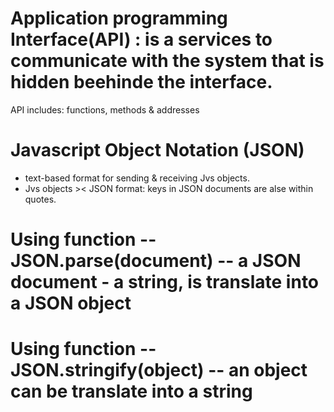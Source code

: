 # Application programming Interface(API) : is a services to communicate with the system that is hidden beehinde the interface.
API includes: functions, methods & addresses

# Javascript Object Notation (JSON)
- text-based format for sending & receiving Jvs objects.
- Jvs objects >< JSON format: keys in JSON documents are alse within quotes.

# Using function -- JSON.parse(document) -- a JSON document - a string, is translate into a JSON object 

# Using function -- JSON.stringify(object) -- an object can be translate into a string 